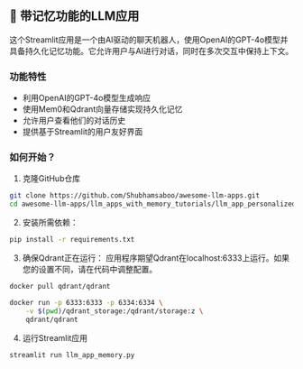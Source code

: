 ## 🧠 带记忆功能的LLM应用
这个Streamlit应用是一个由AI驱动的聊天机器人，使用OpenAI的GPT-4o模型并具备持久化记忆功能。它允许用户与AI进行对话，同时在多次交互中保持上下文。

### 功能特性

- 利用OpenAI的GPT-4o模型生成响应
- 使用Mem0和Qdrant向量存储实现持久化记忆
- 允许用户查看他们的对话历史
- 提供基于Streamlit的用户友好界面

### 如何开始？

1. 克隆GitHub仓库
```bash
git clone https://github.com/Shubhamsaboo/awesome-llm-apps.git
cd awesome-llm-apps/llm_apps_with_memory_tutorials/llm_app_personalized_memory
```

2. 安装所需依赖：

```bash
pip install -r requirements.txt
```

3. 确保Qdrant正在运行：
应用程序期望Qdrant在localhost:6333上运行。如果您的设置不同，请在代码中调整配置。

```bash
docker pull qdrant/qdrant

docker run -p 6333:6333 -p 6334:6334 \
    -v $(pwd)/qdrant_storage:/qdrant/storage:z \
    qdrant/qdrant
```

4. 运行Streamlit应用
```bash
streamlit run llm_app_memory.py
```